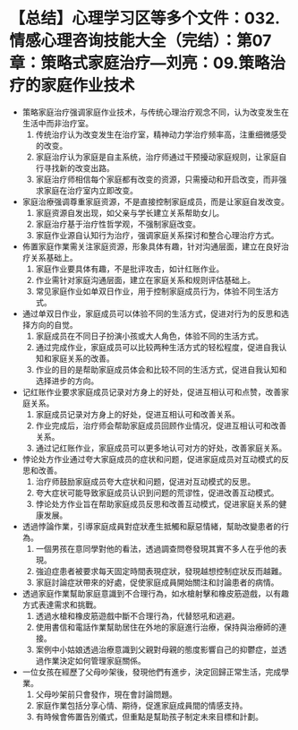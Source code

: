 # 【总结】心理学习区等多个文件：032.情感心理咨询技能大全（完结）：第07章：策略式家庭治疗—刘亮：09.策略治疗的家庭作业技术

-   策略家庭治疗强调家庭作业技术，与传统心理治疗观念不同，认为改变发生在生活中而非治疗室。
    1.  传统治疗认为改变发生在治疗室，精神动力学治疗频率高，注重细微感受的改变。
    2.  家庭治疗认为家庭是自主系统，治疗师通过干预擾动家庭规则，让家庭自行寻找新的改变出路。
    3.  家庭治疗师相信每个家庭都有改变的资源，只需擾动和开启改变，而非强求家庭在治疗室内立即改变。
-   家庭治療强调尊重家庭资源，不是直接控制家庭成员，而是让家庭自发改变。
    1.  家庭资源自发出现，如父亲与学长建立关系帮助女儿。
    2.  家庭治疗基于治疗性哲学观，不强制家庭改变。
    3.  家庭作业源自认知行为治疗，强调家庭关系探讨和整合心理治疗方式。
-   佈置家庭作業需关注家庭资源，形象具体有趣，针对沟通层面，建立在良好治疗关系基础上。
    1.  家庭作业要具体有趣，不是批评攻击，如计红账作业。
    2.  作业需针对家庭沟通层面，建立在家庭关系和规则评估基础上。
    3.  常见家庭作业如单双日作业，用于控制家庭成员行为，体验不同生活方式。
-   通过单双日作业，家庭成员可以体验不同的生活方式，促进对行为的反思和选择方向的自觉。
    1.  家庭成员在不同日子扮演小孩或大人角色，体验不同的生活方式。
    2.  通过完成作业，家庭成员可以比较两种生活方式的轻松程度，促进自我认知和家庭关系的改善。
    3.  作业的目的是帮助家庭成员体会和比较不同的生活方式，促进自我认知和选择进步的方向。
-   记红账作业要求家庭成员记录对方身上的好处，促进互相认可和点赞，改善家庭关系。
    1.  家庭成员记录对方身上的好处，促进互相认可和改善关系。
    2.  作业完成后，治疗师会帮助家庭成员回顾作业情况，促进互相认可和改善关系。
    3.  通过记红账作业，家庭成员可以更多地认可对方的好处，改善家庭关系。
-   悖论处方作业通过夸大家庭成员的症状和问题，促进家庭成员对互动模式的反思和改善。
    1.  治疗师鼓励家庭成员夸大症状和问题，促进对互动模式的反思。
    2.  夸大症状可能导致家庭成员认识到问题的荒谬性，促进改善互动模式。
    3.  悖论处方作业旨在帮助家庭成员反思和改善互动模式，促进家庭关系的健康发展。
-   透過悖論作業，引導家庭成員對症狀產生抵觸和厭惡情緒，幫助改變患者的行為。
    1.  一個男孩在意同學對他的看法，透過調查問卷發現其實不多人在乎他的表現。
    2.  強迫症患者被要求每天固定時間表現症狀，發現越想控制症狀反而越難。
    3.  家庭討論症狀帶來的好處，促使家庭成員開始關注和討論患者的病情。
-   透過家庭作業幫助家庭意識到不合理行為，如水槍射擊和橡皮筋遊戲，以有趣方式表達需求和挑戰。
    1.  透過水槍和橡皮筋遊戲中斷不合理行為，代替怒吼和逃避。
    2.  使用書信和電話作業幫助居住在外地的家庭進行治療，保持與治療師的連接。
    3.  案例中小姑娘透過治療意識到父親對母親的態度影響自己的抑鬱症，並透過作業決定如何管理家庭關係。
-   一位女孩在經歷了父母吵架後，發現他們有進步，決定回歸正常生活，完成學業。
    1.  父母吵架前只會發作，現在會討論問題。
    2.  家庭作業包括分享心情、期待，促進家庭成員間的情感支持。
    3.  有時候會佈置告別儀式，但重點是幫助孩子制定未來目標和計劃。